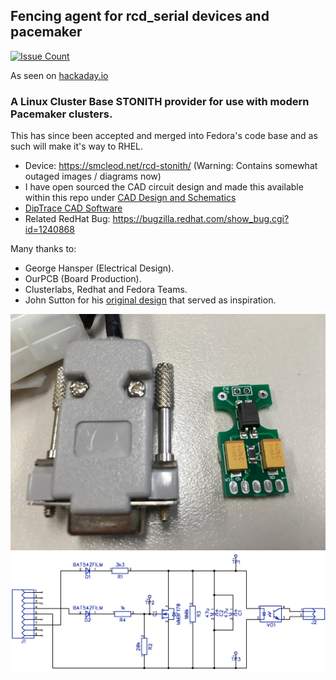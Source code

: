 ## Fencing agent for rcd_serial devices and pacemaker

[![Issue Count](https://codeclimate.com/github/sammcj/fence_rcd_serial/badges/issue_count.svg)](https://codeclimate.com/github/sammcj/fence_rcd_serial)

As seen on [hackaday.io](https://hackaday.io/project/159156-serial-stonith-power-fencing-device-for-clusters)

### A Linux Cluster Base STONITH provider for use with modern Pacemaker clusters.

This has since been accepted and merged into Fedora's code base and as such will make it's way to RHEL.

- Device: https://smcleod.net/rcd-stonith/ (Warning: Contains somewhat outaged images / diagrams now)
- I have open sourced the CAD circuit design and made this available within this repo under 
[CAD Design and Schematics](CAD/STONTH_CAD_DESIGN_V3)
- [DipTrace CAD Software](http://diptrace.com/download-diptrace/mac-install/)
- Related RedHat Bug: https://bugzilla.redhat.com/show_bug.cgi?id=1240868

Many thanks to:

- George Hansper (Electrical Design).
- OurPCB (Board Production).
- Clusterlabs, Redhat and Fedora Teams.
- John Sutton for his [original design](http://www.init.hr/dev/cluster/glue/lib/plugins/stonith/rcd_serial.c) that served as inspiration.

![](images/v3_cable.jpg)
![](images/rcd_serial_v3_diagram.png)
